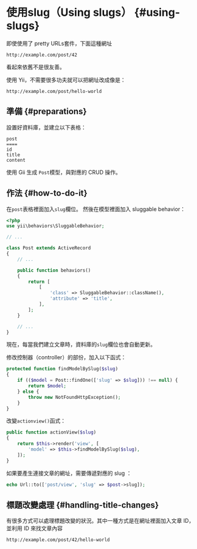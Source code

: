 # 使用slug（Using slugs） {#using-slugs}

即使使用了 pretty URLs套件，下面這種網址

```
http://example.com/post/42
```

看起來依舊不是很友善。

使用 Yii，不需要很多功夫就可以把網址改成像是：

```
http://example.com/post/hello-world
```

## 準備 {#preparations}

設置好資料庫，並建立以下表格：

```
post
====
id
title
content
```

使用 Gii 生成 `Post`模型，與對應的 CRUD 操作。

## 作法 {#how-to-do-it}

在`post`表格裡面加入`slug`欄位。 然後在模型裡面加入 sluggable behavior：

```php
<?php
use yii\behaviors\SluggableBehavior;

// ...

class Post extends ActiveRecord
{
    // ...

    public function behaviors()
    {
        return [
            [
                'class' => SluggableBehavior::className(),
                'attribute' => 'title',
            ],
        ];
    }

    // ...
}
```

現在，每當我們建立文章時，資料庫的`slug`欄位也會自動更新。

修改控制器（controller）的部份，加入以下函式：

```php
protected function findModelBySlug($slug)
{
    if (($model = Post::findOne(['slug' => $slug])) !== null) {
        return $model;
    } else {
        throw new NotFoundHttpException();
    }
}
```

改變`actionview()`函式：

```php
public function actionView($slug)
{
    return $this->render('view', [
        'model' => $this->findModelBySlug($slug),
    ]);
}
```

如果要產生連接文章的網址，需要傳遞對應的 slug ：

```php
echo Url::to(['post/view', 'slug' => $post->slug]);
```

## 標題改變處理 {#handling-title-changes}

有很多方式可以處理標題改變的狀況。其中一種方式是在網址裡面加入文章 ID，並利用 ID 來找文章內容

```
http://example.com/post/42/hello-world
```




